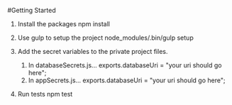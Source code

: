 #Getting Started

1. Install the packages
    npm install

2. Use gulp to setup the project
    node_modules/.bin/gulp setup

3. Add the secret variables to the private project files.
    1. In databaseSecrets.js...
    exports.databaseUri = "your uri should go here";
    2. In appSecrets.js...
    exports.databaseUri = "your uri should go here";

4. Run tests
    npm test
